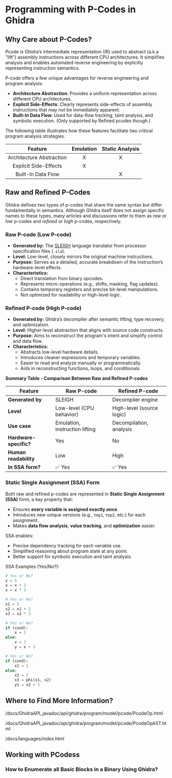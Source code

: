 # **Programming with P-Codes in Ghidra**

## **Why Care about P-Codes?**

Pcode is Ghidra’s intermediate representation (IR) used to abstract (a.k.a "lift") assembly instructions across different CPU architectures. It simplifies analysis and enables automated reverse engineering by explicitly representing instruction semantics.

P-code offers a few unique advantages for reverse engineering and program analysis:
+ **Architecture Abstraction**: Provides a uniform representation across different CPU architectures.
+ **Explicit Side-Effects**: Clearly represents side-effects of assembly instructions that may not be immediately apparent.
+ **Built-In Data Flow**: Used for data-flow tracking, taint analysis, and symbolic execution. (Only supported by Refined pcodes though.)

The following table illustrates how these features facilitate two critical program analysis strategies. 

|Feature|Emulation|Static Analysis|
|:---:|:----:|:-----:|
|Architecture Abstraction|X|X|
|Explicit Side-Effects|X||
|Built-In Data Flow||X|

## Raw and Refined P-Codes ##

Ghidra defines two types of p-codes that share the same syntax but differ fundamentally in semantics. Although Ghidra itself does not assign specific names to these types, many articles and discussions refer to them as *raw* or *low* p-codes and *refined* or *high* p-codes, respectively.

### Raw P-code (Low P-code)

- **Generated by:** The [SLEIGH](https://ghidra.re/ghidra_docs/api/overview-summary.html#sleigh) language translator from processor specification files (`.sla`).
- **Level:** Low-level, closely mirrors the original machine instructions.
- **Purpose:** Serves as a detailed, accurate breakdown of the instruction’s hardware-level effects.
- **Characteristics:**
  - Direct translation from binary opcodes.
  - Represents micro-operations (e.g., shifts, masking, flag updates).
  - Contains temporary registers and precise bit-level manipulations.
  - Not optimized for readability or high-level logic.

### Refined P-code (High P-code)
- **Generated by:** Ghidra’s decompiler after semantic lifting, type recovery, and optimization.
- **Level:** Higher-level abstraction that aligns with source code constructs.
- **Purpose:** Aims to reconstruct the program's intent and simplify control and data flow.
- **Characteristics:**
  - Abstracts low-level hardware details.
  - Introduces cleaner expressions and temporary variables.
  - Easier to read and analyze manually or programmatically.
  - Aids in reconstructing functions, loops, and conditionals.


**Summary Table - Comparison Between Raw and Refined P-codes**

| Feature              | Raw P-code                  | Refined P-code              |
|----------------------|-----------------------------|-----------------------------|
| **Generated by**     | SLEIGH                      | Decompiler engine           |
| **Level**            | Low-level (CPU behavior)    | High-level (source logic)   |
| **Use case**         | Emulation, instruction lifting | Decompilation, analysis  |
| **Hardware-specific?** | Yes                       | No                          |
| **Human readability**| Low                         | High                        |
| **In SSA form?**     | ✅ Yes                      | ✅ Yes                      |


### Static Single Assignment (SSA) Form

Both raw and refined p-codes are represented in **Static Single Assignment (SSA)** form, a key property that:

- Ensures **every variable is assigned exactly once**.
- Introduces new unique versions (e.g., `tmp1`, `tmp2`, etc.) for each assignment.
- Makes **data flow analysis**, **value tracking**, and **optimization** easier.

SSA enables:

- Precise dependency tracking for each variable use.
- Simplified reasoning about program state at any point.
- Better support for symbolic execution and taint analysis.


SSA Examples (Yes/No?):

```python
# Yes or No?
x = 5
x = x + 2
x = x * 3
```

```python
# Yes or No?
x1 = 5
x2 = x1 + 2
x3 = x2 * 3
```

```python
# Yes or No?
if (cond):
    x = 1
else:
    x = 2
    y = x + 3
```


```python
# Yes or No?
if (cond):
    x1 = 1
else:
    x2 = 2
    x3 = phi(x1, x2)
    y1 = x3 + 3
```

## **Where to Find More Information?**

/docs/GhidraAPI_javadoc/api/ghidra/program/model/pcode/PcodeOp.html

/docs/GhidraAPI_javadoc/api/ghidra/program/model/pcode/PcodeOpAST.html

/docs/languages/index.html

## **Working with PCodess**

### **How to Enumerate all Basic Blocks in a Binary Using Ghidra?**
